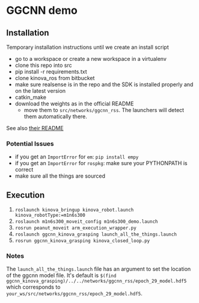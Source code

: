# GGCNN demo

## Installation

Temporary installation instructions until we create an install script

* go to a workspace or create a new workspace in a virtualenv
* clone this repo into src
* pip install -r requirements.txt
* clone kinova_ros from bitbucket
* make sure realsense is in the repo and the SDK is installed properly and on the latest version
* catkin_make
* download the weights as in the official README
  * move them to `src/networks/ggcnn_rss`. The launchers will detect them automatically there.

See also [their README](README.md)

### Potential Issues

* if you get an `ImportError` for `em`: `pip install empy`
* if you get an `ImportError` for `rospkg`: make sure your PYTHONPATH is correct
* make sure all the things are sourced

## Execution

1. `roslaunch kinova_bringup kinova_robot.launch kinova_robotType:=m1n6s300`
2. `roslaunch m1n6s300_moveit_config m1n6s300_demo.launch`
3. `rosrun peanut_moveit arm_execution_wrapper.py`
4. `roslaunch ggcnn_kinova_grasping launch_all_the_things.launch`
5. `rosrun ggcnn_kinova_grasping kinova_closed_loop.py`

### Notes

The `launch_all_the_things.launch` file has an argument to set the location of the ggcnn model file.
It's default is `$(find ggcnn_kinova_grasping)/../../networks/ggcnn_rss/epoch_29_model.hdf5` which
corresponds to `your_ws/src/networks/ggcnn_rss/epoch_29_model.hdf5`.

